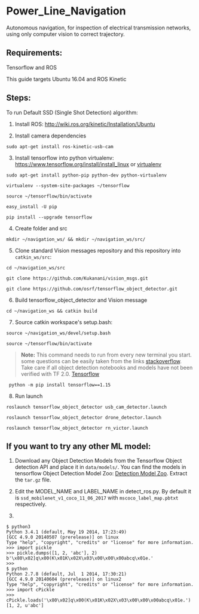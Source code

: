 # Power_Line_Navigation

Autonomous navigation, for inspection of electrical transmission networks, using only computer vision to correct trajectory.

## Requirements:

Tensorflow and ROS

This guide targets Ubuntu 16.04 and ROS Kinetic

## Steps:

To run Default SSD (Single Shot Detection) algorithm:

1. Install ROS: http://wiki.ros.org/kinetic/Installation/Ubuntu

2. Install camera dependencies

```
sudo apt-get install ros-kinetic-usb-cam
```

3. Install tensorflow into python virtualenv: https://www.tensorflow.org/install/install_linux or [virtualenv](https://pythonacademy.com.br/blog/python-e-virtualenv-como-programar-em-ambientes-virtuais)

```
sudo apt-get install python-pip python-dev python-virtualenv

virtualenv --system-site-packages ~/tensorflow

source ~/tensorflow/bin/activate

easy_install -U pip

pip install --upgrade tensorflow
```

4. Create folder and src

```
mkdir ~/navigation_ws/ && mkdir ~/navigation_ws/src/
```

5. Clone standard Vision messages repository and this repository into `catkin_ws/src`:

```
cd ~/navigation_ws/src

git clone https://github.com/Kukanani/vision_msgs.git

git clone https://github.com/osrf/tensorflow_object_detector.git
```

6. Build tensorflow_object_detector and Vision message

```
cd ~/navigation_ws && catkin build
```

7. Source catkin workspace's setup.bash:

```
source ~/navigation_ws/devel/setup.bash

source ~/tensorflow/bin/activate
```

> **Note:** This command needs to run from every new terminal you start. some questions can be easily taken from the links [stackoverflow](https://stackoverflow.com/questions/57614436/od-graph-def-tf-graphdef-attributeerror-module-tensorflow-has-no-attribut). Take care if all object detection notebooks and models have not been verified with TF 2.0. [Tensorflow](https://github.com/tensorflow/models/issues/7703)

```
 python -m pip install tensorflow==1.15
```

8. Run launch

```
roslaunch tensorflow_object_detector usb_cam_detector.launch

roslaunch tensorflow_object_detector drone_detector.launch

roslaunch tensorflow_object_detector rn_victor.launch
```

## If you want to try any other ML model:

1. Download any Object Detection Models from the Tensorflow Object detection API and place it in `data/models/`. You can find the models in tensorflow Object Detection Model Zoo: [Detection Model Zoo](https://github.com/tensorflow/models/blob/master/research/object_detection/g3doc/detection_model_zoo.md). Extract the `tar.gz` file.

2. Edit the MODEL_NAME and LABEL_NAME in detect_ros.py. By default it is `ssd_mobilenet_v1_coco_11_06_2017` with `mscoco_label_map.pbtxt` respectively.


3. 
```
$ python3
Python 3.4.1 (default, May 19 2014, 17:23:49) 
[GCC 4.9.0 20140507 (prerelease)] on linux
Type "help", "copyright", "credits" or "license" for more information.
>>> import pickle
>>> pickle.dumps([1, 2, 'abc'], 2)
b'\x80\x02]q\x00(K\x01K\x02X\x03\x00\x00\x00abcq\x01e.'
>>> 
$ python 
Python 2.7.8 (default, Jul  1 2014, 17:30:21) 
[GCC 4.9.0 20140604 (prerelease)] on linux2
Type "help", "copyright", "credits" or "license" for more information.
>>> import cPickle
>>> cPickle.loads('\x80\x02]q\x00(K\x01K\x02X\x03\x00\x00\x00abcq\x01e.')
[1, 2, u'abc']
```


